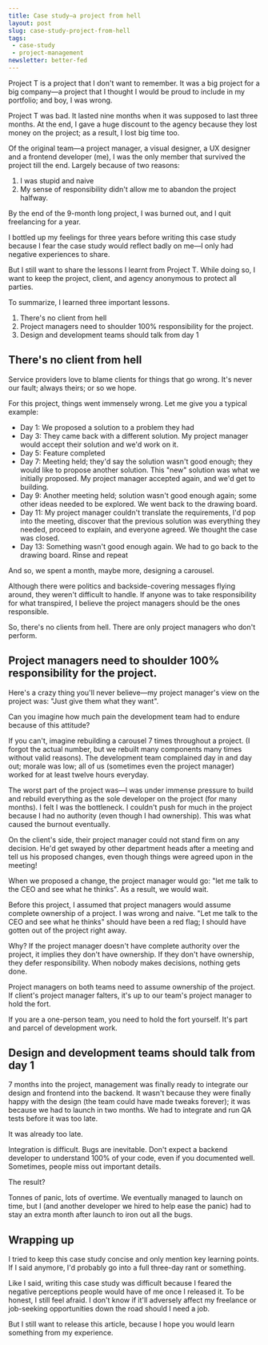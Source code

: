 ```yaml
---
title: Case study—a project from hell
layout: post
slug: case-study-project-from-hell
tags:
 - case-study
 - project-management
newsletter: better-fed
---
```


Project T is a project that I don't want to remember. It was a big project for a big company—a project that I thought I would be proud to include in my portfolio; and boy, I was wrong.

Project T was bad. It lasted nine months when it was supposed to last three months. At the end, I gave a huge discount to the agency because they lost money on the project; as a result, I lost big time too.

Of the original team—a project manager, a visual designer, a UX designer and a frontend developer (me), I was the only member that survived the project till the end. Largely because of two reasons:

1. I was stupid and naive
2. My sense of responsibility didn't allow me to abandon the project halfway.

By the end of the 9-month long project, I was burned out, and I quit freelancing for a year.

<!--more-->

<div class="jsCkClone" data-should-not-clone></div>

I bottled up my feelings for three years before writing this case study because I fear the case study would reflect badly on me—I only had negative experiences to share.

But I still want to share the lessons I learnt from Project T. While doing so, I want to keep the project, client, and agency anonymous to protect all parties.

To summarize, I learned three important lessons.

1. There's no client from hell
2. Project managers need to shoulder 100% responsibility for the project.
3. Design and development teams should talk from day 1

## There's no client from hell

Service providers love to blame clients for things that go wrong. It's never our fault; always theirs; or so we hope.

For this project, things went immensely wrong. Let me give you a typical example:

- Day 1: We proposed a solution to a problem they had
- Day 3: They came back with a different solution. My project manager would accept their solution and we'd work on it.
- Day 5: Feature completed
- Day 7: Meeting held; they'd say the solution wasn't good enough; they would like to propose another solution. This "new" solution was what we initially proposed. My project manager accepted again, and we'd get to building.
- Day 9: Another meeting held; solution wasn't good enough again; some other ideas needed to be explored. We went back to the drawing board.
- Day 11: My project manager couldn't translate the requirements, I'd pop into the meeting, discover that the previous solution was everything they needed, proceed to explain, and everyone agreed. We thought the case was closed.
- Day 13: Something wasn't good enough again. We had to go back to the drawing board. Rinse and repeat

And so, we spent a month, maybe more, designing a carousel.

Although there were politics and backside-covering messages flying around, they weren't difficult to handle. If anyone was to take responsibility for what transpired, I believe the project managers should be the ones responsible.

So, there's no clients from hell. There are only project managers who don't perform.

## Project managers need to shoulder 100% responsibility for the project.

Here's a crazy thing you'll never believe—my project manager's view on the project was: "Just give them what they want".

Can you imagine how much pain the development team had to endure because of this attitude?

If you can't, imagine rebuilding a carousel 7 times throughout a project. (I forgot the actual number, but we rebuilt many components many times without valid reasons). The development team complained day in and day out; morale was low; all of us (sometimes even the project manager) worked for at least twelve hours everyday.

The worst part of the project was—I was under immense pressure to build and rebuild everything as the sole developer on the project (for many months). I felt I was the bottleneck. I couldn't push for much in the project because I had no authority (even though I had ownership). This was what caused the burnout eventually.

On the client's side, their project manager could not stand firm on any decision. He'd get swayed by other department heads after a meeting and tell us his proposed changes, even though things were agreed upon in the meeting!

When we proposed a change, the project manager would go: "let me talk to the CEO and see what he thinks". As a result, we would wait.

Before this project, I assumed that project managers would assume complete ownership of a project. I was wrong and naive. "Let me talk to the CEO and see what he thinks" should have been a red flag; I should have gotten out of the project right away.

Why? If the project manager doesn't have complete authority over the project, it implies they don't have ownership. If they don't have ownership, they defer responsibility. When nobody makes decisions, nothing gets done.

Project managers on both teams need to assume ownership of the project. If client's project manager falters, it's up to our team's project manager to hold the fort.

If you are a one-person team, you need to hold the fort yourself. It's part and parcel of development work.

## Design and development teams should talk from day 1

7 months into the project, management was finally ready to integrate our design and frontend into the backend. It wasn't because they were finally happy with the design (the team could have made tweaks forever); it was because we had to launch in two months. We had to integrate and run QA tests before it was too late.

It was already too late.

Integration is difficult. Bugs are inevitable. Don't expect a backend developer to understand 100% of your code, even if you documented well. Sometimes, people miss out important details.

The result?

Tonnes of panic, lots of overtime. We eventually managed to launch on time, but I (and another developer we hired to help ease the panic) had to stay an extra month after launch to iron out all the bugs.

## Wrapping up

I tried to keep this case study concise and only mention key learning points. If I said anymore, I'd probably go into a full three-day rant or something.

Like I said, writing this case study was difficult because I feared the negative perceptions people would have of me once I released it. To be honest, I still feel afraid. I don't know if it'll adversely affect my freelance or job-seeking opportunities down the road should I need a job.

But I still want to release this article, because I hope you would learn something from my experience.
